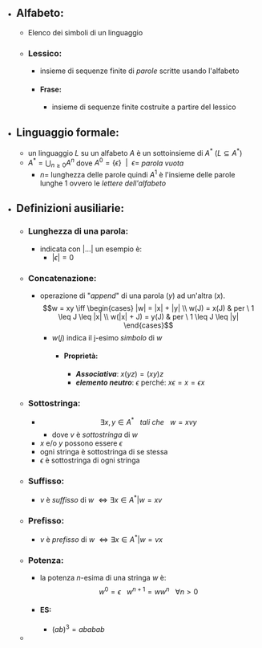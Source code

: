 - ## Alfabeto:
	- Elenco dei simboli di un linguaggio
	- ### Lessico:
		- insieme di sequenze finite di _parole_ scritte usando l'alfabeto
		- #### Frase: 
			- insieme di sequenze finite costruite a partire del lessico 
- ## Linguaggio formale:
	- un linguaggio $L$ su un alfabeto $A$ è un sottoinsieme di $A^{*}$ $(L\subseteq A^{*})$ 
	- $A^{*}=\bigcup_{n\geq0} A^n$  dove $A^{0}=\{\epsilon\} \ \ |\ \ \epsilon=$ _parola vuota_
		- $n$= lunghezza delle parole quindi $A^{1}$ è l'insieme delle parole lunghe 1 ovvero le _lettere dell'alfabeto_
- ## Definizioni ausiliarie:
	- ### Lunghezza di una parola:
		- indicata con $|...|$ un esempio è:
			- $|\epsilon|=0$ 
	- ### Concatenazione:
		- operazione di "_append_" di una parola $(y)$ ad un'altra $(x)$.$$w = xy \iff \begin{cases} |w| = |x| + |y| \\ w(J) = x(J) & per \ 1 \leq J \leq |x| \\ w(|x| + J) = y(J) & per \ 1 \leq J \leq |y| \end{cases}$$
			- $w(j)$ indica il j-esimo _simbolo_ di $w$
				- #### Proprietà:
					- ___Associativa___: $x(yz)=(xy)z$
					- ___elemento neutro___: $\epsilon$ perché: $x \epsilon=x=\epsilon x$ 
	- ### Sottostringa:
		- $$\exists x, y \in A^{*} \ \ \ tali \ che \ \ \ w = xvy$$
			- dove $v$ è _sottostringa_ di $w$
		- $x$ e/o $y$ possono essere $\epsilon$
		- ogni stringa è sottostringa di se stessa
		- $\epsilon$ è sottostringa di ogni stringa
	- ### Suffisso:
		- $v$ è _suffisso_ di $w$ $\iff \exists x \in A^{*} \vert w = xv$ 
	- ### Prefisso:
		- $v$ è _prefisso_ di $w$ $\iff \exists x \in A^{*} \vert w = vx$  
	- ### Potenza:
		- la potenza $n$-esima di una stringa $w$ è: $$w^{0}=\epsilon \ \ \ w^{n+1}=ww^{n} \ \ \ \forall n >0$$
		- #### ES:
			- $(ab)^{3}=ababab$
	- 